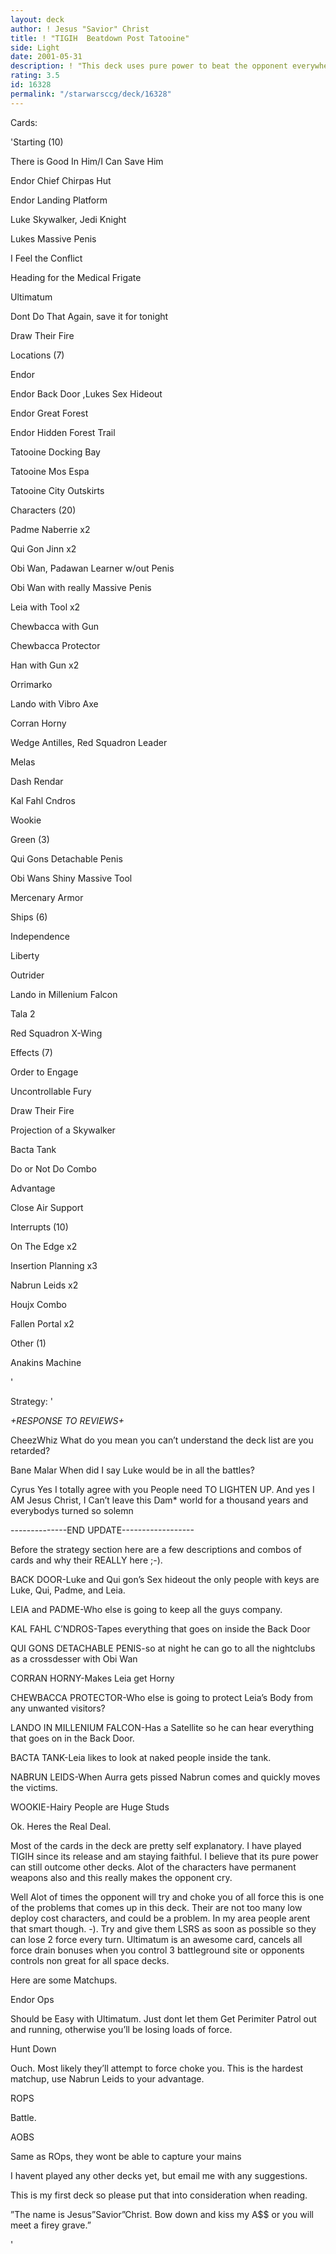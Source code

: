 ```yaml
---
layout: deck
author: ! Jesus "Savior" Christ
title: ! "TIGIH  Beatdown Post Tatooine"
side: Light
date: 2001-05-31
description: ! "This deck uses pure power to beat the opponent everywhere, When Luke, Obi, and Leia are at one site not only are they unbeatable, but they get it on to."
rating: 3.5
id: 16328
permalink: "/starwarsccg/deck/16328"
---
```

Cards: 

'Starting (10)


There is Good In Him/I Can Save Him

Endor Chief Chirpas Hut

Endor Landing Platform

Luke Skywalker, Jedi Knight 

Lukes Massive Penis

I Feel the Conflict

Heading for the Medical Frigate

Ultimatum

Dont Do That Again, save it for tonight

Draw Their Fire



Locations (7)


Endor

Endor Back Door ,Lukes Sex Hideout

Endor Great Forest

Endor Hidden Forest Trail

Tatooine Docking Bay

Tatooine Mos Espa

Tatooine City Outskirts



Characters (20)


Padme Naberrie x2

Qui Gon Jinn x2

Obi Wan, Padawan Learner w/out Penis

Obi Wan with really Massive Penis

Leia with Tool x2

Chewbacca with Gun 

Chewbacca Protector

Han with Gun x2

Orrimarko

Lando with Vibro Axe

Corran Horny

Wedge Antilles, Red Squadron Leader

Melas

Dash Rendar

Kal Fahl Cndros

Wookie 



Green (3)


Qui Gons Detachable Penis

Obi Wans Shiny Massive Tool

Mercenary Armor



Ships (6)


Independence

Liberty

Outrider

Lando in Millenium Falcon

Tala 2

Red Squadron X-Wing



Effects (7)


Order to Engage

Uncontrollable Fury

Draw Their Fire

Projection of a Skywalker

Bacta Tank

Do or Not Do Combo

Advantage

Close Air Support



Interrupts (10)


On The Edge x2

Insertion Planning x3

Nabrun Leids x2

Houjx Combo

Fallen Portal x2


Other (1)


Anakins Machine

'

Strategy: '

*+_RESPONSE TO REVIEWS_+*


CheezWhiz What do you mean you can’t understand the deck list are you retarded?


Bane Malar When did I say Luke would be in all the battles?


Cyrus Yes I totally agree with you People need TO LIGHTEN UP. And yes I AM Jesus Christ, I Can’t leave this Dam* world for a thousand years and everybodys turned so solemn


--------------END UPDATE------------------

Before the strategy section here are a few descriptions and combos of cards and why their REALLY here ;-).



BACK DOOR-Luke and Qui gon’s Sex hideout the only people with keys are Luke, Qui, Padme, and Leia.


LEIA and PADME-Who else is going to keep all the guys company.


KAL FAHL C’NDROS-Tapes everything that goes on inside the Back Door


QUI GONS DETACHABLE PENIS-so at night he can go to all the nightclubs as a crossdesser with Obi Wan


CORRAN HORNY-Makes Leia get Horny


CHEWBACCA PROTECTOR-Who else is going to protect Leia’s Body from any unwanted visitors?


LANDO IN MILLENIUM FALCON-Has a Satellite so he can hear everything that goes on in the Back Door.


BACTA TANK-Leia likes to look at naked people inside the tank.


NABRUN LEIDS-When Aurra gets pissed Nabrun comes and quickly moves the victims.


WOOKIE-Hairy People are Huge Studs





Ok. Heres the Real Deal.



Most of the cards in the deck are pretty self explanatory. I have played TIGIH since its release and am staying faithful. I believe that its pure power can still outcome other decks. Alot of the characters have permanent weapons also and this really makes the opponent cry.


Well Alot of times the opponent will try and choke you of all force this is one of the problems that comes up in this deck. Their are not too many low deploy cost characters, and could be a problem. In my area people arent that smart though. -). Try and give them LSRS as soon as possible so they can lose 2 force every turn. Ultimatum is an awesome card, cancels all force drain bonuses when you control 3 battleground site or opponents controls non great for all space decks.



Here are some Matchups. 




Endor Ops


Should be Easy with Ultimatum. Just dont let them Get Perimiter Patrol out and running, otherwise you’ll be losing loads of force.



Hunt Down


Ouch. Most likely they’ll attempt to force choke you. This is the hardest matchup, use Nabrun Leids to your advantage.



ROPS


Battle.



AOBS


Same as ROps, they wont be able to capture your mains





I havent played any other decks yet, but email me with any suggestions.


This is my first deck so please put that into consideration when reading.




”The name is Jesus”Savior”Christ. Bow down and kiss my A$$ or you will meet a firey grave.”

'
